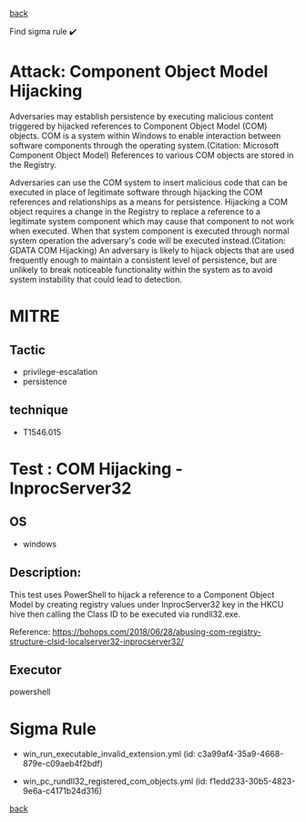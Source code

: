 
[back](../index.md)

Find sigma rule :heavy_check_mark: 

# Attack: Component Object Model Hijacking 

Adversaries may establish persistence by executing malicious content triggered by hijacked references to Component Object Model (COM) objects. COM is a system within Windows to enable interaction between software components through the operating system.(Citation: Microsoft Component Object Model)  References to various COM objects are stored in the Registry. 

Adversaries can use the COM system to insert malicious code that can be executed in place of legitimate software through hijacking the COM references and relationships as a means for persistence. Hijacking a COM object requires a change in the Registry to replace a reference to a legitimate system component which may cause that component to not work when executed. When that system component is executed through normal system operation the adversary's code will be executed instead.(Citation: GDATA COM Hijacking) An adversary is likely to hijack objects that are used frequently enough to maintain a consistent level of persistence, but are unlikely to break noticeable functionality within the system as to avoid system instability that could lead to detection. 

# MITRE
## Tactic
  - privilege-escalation
  - persistence


## technique
  - T1546.015


# Test : COM Hijacking - InprocServer32
## OS
  - windows


## Description:
This test uses PowerShell to hijack a reference to a Component Object Model by creating registry values under InprocServer32 key in the HKCU hive then calling the Class ID to be executed via rundll32.exe.

Reference: https://bohops.com/2018/06/28/abusing-com-registry-structure-clsid-localserver32-inprocserver32/

## Executor
powershell

# Sigma Rule
 - win_run_executable_invalid_extension.yml (id: c3a99af4-35a9-4668-879e-c09aeb4f2bdf)

 - win_pc_rundll32_registered_com_objects.yml (id: f1edd233-30b5-4823-9e6a-c4171b24d316)



[back](../index.md)
